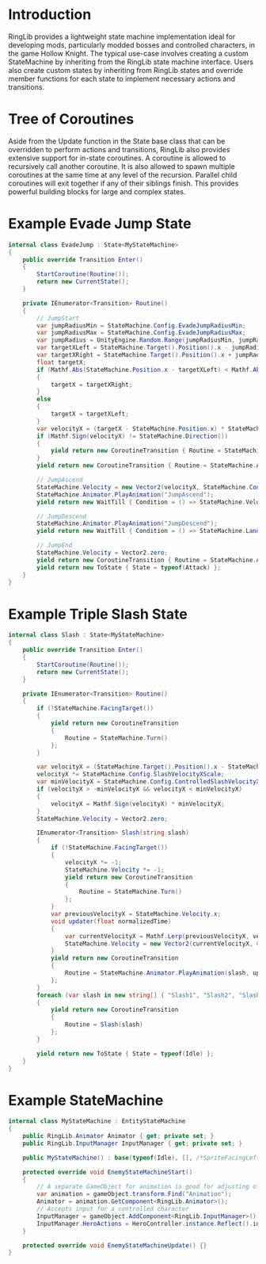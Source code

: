 # Introduction

RingLib provides a lightweight state machine implementation ideal for developing mods, particularly modded bosses and controlled characters, in the game Hollow Knight. The typical use-case involves creating a custom StateMachine by inheriting from the RingLib state machine interface. Users also create custom states by inheriting from RingLib states and override member functions for each state to implement necessary actions and transitions.

# Tree of Coroutines

Aside from the Update function in the State base class that can be overridden to perform actions and transitions, RingLib also provides extensive support for in-state coroutines. A coroutine is allowed to recursively call another coroutine. It is also allowed to spawn multiple coroutines at the same time at any level of the recursion. Parallel child coroutines will exit together if any of their siblings finish. This provides powerful building blocks for large and complex states.

# Example Evade Jump State
```csharp
internal class EvadeJump : State<MyStateMachine>
{
    public override Transition Enter()
    {
        StartCoroutine(Routine());
        return new CurrentState();
    }

    private IEnumerator<Transition> Routine()
    {
        // JumpStart
        var jumpRadiusMin = StateMachine.Config.EvadeJumpRadiusMin;
        var jumpRadiusMax = StateMachine.Config.EvadeJumpRadiusMax;
        var jumpRadius = UnityEngine.Random.Range(jumpRadiusMin, jumpRadiusMax);
        var targetXLeft = StateMachine.Target().Position().x - jumpRadius;
        var targetXRight = StateMachine.Target().Position().x + jumpRadius;
        float targetX;
        if (Mathf.Abs(StateMachine.Position.x - targetXLeft) < Mathf.Abs(StateMachine.Position.x - targetXRight))
        {
            targetX = targetXRight;
        }
        else
        {
            targetX = targetXLeft;
        }
        var velocityX = (targetX - StateMachine.Position.x) * StateMachine.Config.EvadeJumpVelocityXScale;
        if (Mathf.Sign(velocityX) != StateMachine.Direction())
        {
            yield return new CoroutineTransition { Routine = StateMachine.Turn() };
        }
        yield return new CoroutineTransition { Routine = StateMachine.Animator.PlayAnimation("JumpStart") };

        // JumpAscend
        StateMachine.Velocity = new Vector2(velocityX, StateMachine.Config.EvadeJumpVelocityY);
        StateMachine.Animator.PlayAnimation("JumpAscend");
        yield return new WaitTill { Condition = () => StateMachine.Velocity.y <= 0 };

        // JumpDescend
        StateMachine.Animator.PlayAnimation("JumpDescend");
        yield return new WaitTill { Condition = () => StateMachine.Landed() };

        // JumpEnd
        StateMachine.Velocity = Vector2.zero;
        yield return new CoroutineTransition { Routine = StateMachine.Animator.PlayAnimation("JumpEnd") };
        yield return new ToState { State = typeof(Attack) };
    }
}
```

# Example Triple Slash State
```csharp
internal class Slash : State<MyStateMachine>
{
    public override Transition Enter()
    {
        StartCoroutine(Routine());
        return new CurrentState();
    }

    private IEnumerator<Transition> Routine()
    {
        if (!StateMachine.FacingTarget())
        {
            yield return new CoroutineTransition
            {
                Routine = StateMachine.Turn()
            };
        }

        var velocityX = (StateMachine.Target().Position().x - StateMachine.Position.x);
        velocityX *= StateMachine.Config.SlashVelocityXScale;
        var minVelocityX = StateMachine.Config.ControlledSlashVelocityX;
        if (velocityX > -minVelocityX && velocityX < minVelocityX)
        {
            velocityX = Mathf.Sign(velocityX) * minVelocityX;
        }
        StateMachine.Velocity = Vector2.zero;

        IEnumerator<Transition> Slash(string slash)
        {
            if (!StateMachine.FacingTarget())
            {
                velocityX *= -1;
                StateMachine.Velocity *= -1;
                yield return new CoroutineTransition
                {
                    Routine = StateMachine.Turn()
                };
            }
            var previousVelocityX = StateMachine.Velocity.x;
            void updater(float normalizedTime)
            {
                var currentVelocityX = Mathf.Lerp(previousVelocityX, velocityX, normalizedTime);
                StateMachine.Velocity = new Vector2(currentVelocityX, 0);
            }
            yield return new CoroutineTransition
            {
                Routine = StateMachine.Animator.PlayAnimation(slash, updater)
            };
        }
        foreach (var slash in new string[] { "Slash1", "Slash2", "Slash3" })
        {
            yield return new CoroutineTransition
            {
                Routine = Slash(slash)
            };
        }

        yield return new ToState { State = typeof(Idle) };
    }
}
```

# Example StateMachine
```csharp
internal class MyStateMachine : EntityStateMachine
{
    public RingLib.Animator Animator { get; private set; }
    public RingLib.InputManager InputManager { get; private set; }

    public MyStateMachine() : base(typeof(Idle), [], /*SpriteFacingLeft =*/true) {}

    protected override void EnemyStateMachineStart()
    {
        // A separate GameObject for animation is good for adjusting offsets
        var animation = gameObject.transform.Find("Animation");
        Animator = animation.GetComponent<RingLib.Animator>();
        // Accepts input for a controlled character
        InputManager = gameObject.AddComponent<RingLib.InputManager>();
        InputManager.HeroActions = HeroController.instance.Reflect().inputHandler.inputActions;
    }

    protected override void EnemyStateMachineUpdate() {}
}
```
